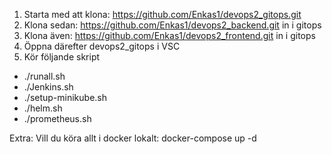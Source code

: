 1. Starta med att klona: https://github.com/Enkas1/devops2_gitops.git 
2. Klona sedan: https://github.com/Enkas1/devops2_backend.git in i gitops
3. Klona även: https://github.com/Enkas1/devops2_frontend.git in i gitops
4. Öppna därefter devops2_gitops i VSC
5. Kör följande skript
- ./runall.sh
- ./Jenkins.sh
- ./setup-minikube.sh
- ./helm.sh
- ./prometheus.sh

Extra: Vill du köra allt i docker lokalt: docker-compose up -d